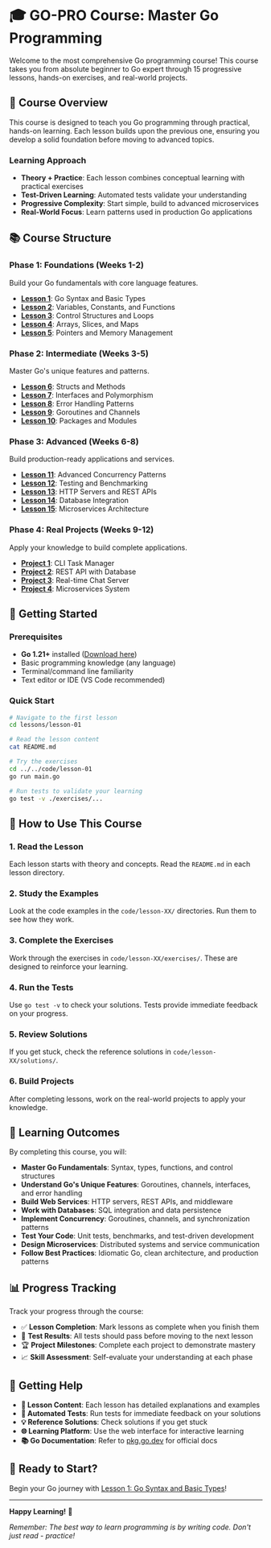 # 🎓 GO-PRO Course: Master Go Programming

Welcome to the most comprehensive Go programming course! This course takes you from absolute beginner to Go expert through 15 progressive lessons, hands-on exercises, and real-world projects.

## 🎯 Course Overview

This course is designed to teach you Go programming through practical, hands-on learning. Each lesson builds upon the previous one, ensuring you develop a solid foundation before moving to advanced topics.

### **Learning Approach**
- **Theory + Practice**: Each lesson combines conceptual learning with practical exercises
- **Test-Driven Learning**: Automated tests validate your understanding
- **Progressive Complexity**: Start simple, build to advanced microservices
- **Real-World Focus**: Learn patterns used in production Go applications

## 📚 Course Structure

### **Phase 1: Foundations (Weeks 1-2)**
Build your Go fundamentals with core language features.

- **[Lesson 1](lessons/lesson-01/README.md)**: Go Syntax and Basic Types
- **[Lesson 2](lessons/lesson-02/README.md)**: Variables, Constants, and Functions
- **[Lesson 3](lessons/lesson-03/README.md)**: Control Structures and Loops
- **[Lesson 4](lessons/lesson-04/README.md)**: Arrays, Slices, and Maps
- **[Lesson 5](lessons/lesson-05/README.md)**: Pointers and Memory Management

### **Phase 2: Intermediate (Weeks 3-5)**
Master Go's unique features and patterns.

- **[Lesson 6](lessons/lesson-06/README.md)**: Structs and Methods
- **[Lesson 7](lessons/lesson-07/README.md)**: Interfaces and Polymorphism
- **[Lesson 8](lessons/lesson-08/README.md)**: Error Handling Patterns
- **[Lesson 9](lessons/lesson-09/README.md)**: Goroutines and Channels
- **[Lesson 10](lessons/lesson-10/README.md)**: Packages and Modules

### **Phase 3: Advanced (Weeks 6-8)**
Build production-ready applications and services.

- **[Lesson 11](lessons/lesson-11/README.md)**: Advanced Concurrency Patterns
- **[Lesson 12](lessons/lesson-12/README.md)**: Testing and Benchmarking
- **[Lesson 13](lessons/lesson-13/README.md)**: HTTP Servers and REST APIs
- **[Lesson 14](lessons/lesson-14/README.md)**: Database Integration
- **[Lesson 15](lessons/lesson-15/README.md)**: Microservices Architecture

### **Phase 4: Real Projects (Weeks 9-12)**
Apply your knowledge to build complete applications.

- **[Project 1](projects/cli-task-manager/README.md)**: CLI Task Manager
- **[Project 2](projects/rest-api-server/README.md)**: REST API with Database
- **[Project 3](projects/realtime-chat/README.md)**: Real-time Chat Server
- **[Project 4](projects/microservices-system/README.md)**: Microservices System

## 🚀 Getting Started

### Prerequisites
- **Go 1.21+** installed ([Download here](https://go.dev/dl/))
- Basic programming knowledge (any language)
- Terminal/command line familiarity
- Text editor or IDE (VS Code recommended)

### Quick Start
```bash
# Navigate to the first lesson
cd lessons/lesson-01

# Read the lesson content
cat README.md

# Try the exercises
cd ../../code/lesson-01
go run main.go

# Run tests to validate your learning
go test -v ./exercises/...
```

## 📖 How to Use This Course

### **1. Read the Lesson**
Each lesson starts with theory and concepts. Read the `README.md` in each lesson directory.

### **2. Study the Examples**
Look at the code examples in the `code/lesson-XX/` directories. Run them to see how they work.

### **3. Complete the Exercises**
Work through the exercises in `code/lesson-XX/exercises/`. These are designed to reinforce your learning.

### **4. Run the Tests**
Use `go test -v` to check your solutions. Tests provide immediate feedback on your progress.

### **5. Review Solutions**
If you get stuck, check the reference solutions in `code/lesson-XX/solutions/`.

### **6. Build Projects**
After completing lessons, work on the real-world projects to apply your knowledge.

## 🎯 Learning Outcomes

By completing this course, you will:

- **Master Go Fundamentals**: Syntax, types, functions, and control structures
- **Understand Go's Unique Features**: Goroutines, channels, interfaces, and error handling
- **Build Web Services**: HTTP servers, REST APIs, and middleware
- **Work with Databases**: SQL integration and data persistence
- **Implement Concurrency**: Goroutines, channels, and synchronization patterns
- **Test Your Code**: Unit tests, benchmarks, and test-driven development
- **Design Microservices**: Distributed systems and service communication
- **Follow Best Practices**: Idiomatic Go, clean architecture, and production patterns

## 📊 Progress Tracking

Track your progress through the course:

- ✅ **Lesson Completion**: Mark lessons as complete when you finish them
- 🧪 **Test Results**: All tests should pass before moving to the next lesson
- 🏆 **Project Milestones**: Complete each project to demonstrate mastery
- 📈 **Skill Assessment**: Self-evaluate your understanding at each phase

## 🤝 Getting Help

- **📖 Lesson Content**: Each lesson has detailed explanations and examples
- **🧪 Automated Tests**: Run tests for immediate feedback on your solutions
- **💡 Reference Solutions**: Check solutions if you get stuck
- **🌐 Learning Platform**: Use the web interface for interactive learning
- **📚 Go Documentation**: Refer to [pkg.go.dev](https://pkg.go.dev) for official docs

## 🎉 Ready to Start?

Begin your Go journey with [Lesson 1: Go Syntax and Basic Types](lessons/lesson-01/README.md)!

---

**Happy Learning!** 🚀

*Remember: The best way to learn programming is by writing code. Don't just read - practice!*
